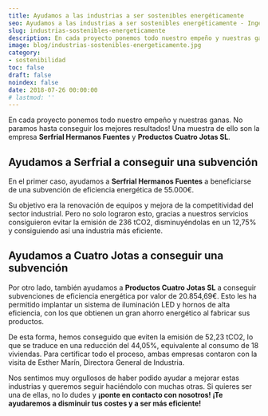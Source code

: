 ```yaml
---
title: Ayudamos a las industrias a ser sostenibles energéticamente
seo: Ayudamos a las industrias a ser sostenibles energéticamente - Ingeniería Solvent
slug: industrias-sostenibles-energeticamente
description: En cada proyecto ponemos todo nuestro empeño y nuestras ganas. No paramos hasta conseguir los mejores resultados! Una muestra de ello son la empresa Serfrial
image: blog/industrias-sostenibles-energeticamente.jpg
category:
- sostenibilidad
toc: false
draft: false
noindex: false
date: 2018-07-26 00:00:00
# lastmod: ''
---
```

En cada proyecto ponemos todo nuestro empeño y nuestras ganas. No paramos hasta conseguir los mejores resultados! Una muestra de ello son la empresa **Serfrial Hermanos Fuentes** y **Productos Cuatro Jotas SL**.

## Ayudamos a Serfrial a conseguir una subvención

En el primer caso, ayudamos a **Serfrial Hermanos Fuentes** a beneficiarse de una subvención de eficiencia energética de 55.000€.

Su objetivo era la renovación de equipos y mejora de la competitividad del sector industrial. Pero no solo lograron esto, gracias a nuestros servicios consiguieron evitar la emisión de 236 tCO2, disminuyéndolas en un 12,75% y consiguiendo así una industria más eficiente.

## Ayudamos a Cuatro Jotas a conseguir una subvención

Por otro lado, también ayudamos a **Productos Cuatro Jotas SL** a conseguir subvenciones de eficiencia energética por valor de 20.854,69€. Esto les ha permitido implantar un sistema de iluminación LED y hornos de alta eficiencia, con los que obtienen un gran ahorro energético al fabricar sus productos.

De esta forma, hemos conseguido que eviten la emisión de 52,23 tCO2, lo que se traduce en una reducción del 44,05%, equivalente al consumo de 18 viviendas. Para certificar todo el proceso, ambas empresas contaron con la visita de Esther Marín, Directora General de Industria.

Nos sentimos muy orgullosos de haber podido ayudar a mejorar estas industrias y queremos seguir haciéndolo con muchas otras. Si quieres ser una de ellas, no lo dudes y **¡ponte en contacto con nosotros! ¡Te ayudaremos a disminuir tus costes y a ser más eficiente!**
